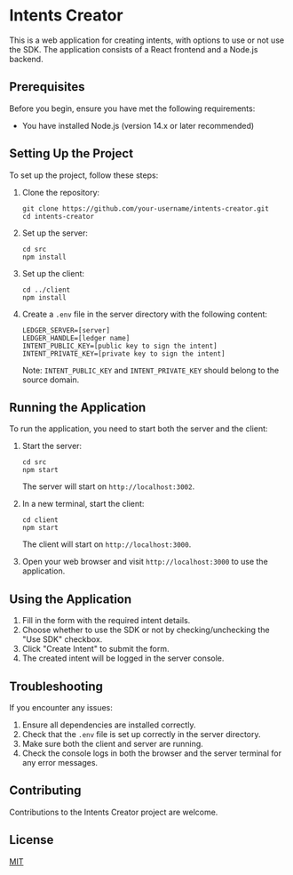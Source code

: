 # Intents Creator

This is a web application for creating intents, with options to use or not use the SDK. The application consists of a React frontend and a Node.js backend.

## Prerequisites

Before you begin, ensure you have met the following requirements:

* You have installed Node.js (version 14.x or later recommended)


## Setting Up the Project

To set up the project, follow these steps:

1. Clone the repository:
   ```
   git clone https://github.com/your-username/intents-creator.git
   cd intents-creator
   ```

2. Set up the server:
   ```
   cd src
   npm install
   ```

3. Set up the client:
   ```
   cd ../client
   npm install
   ```

4. Create a `.env` file in the server directory with the following content:
   ```
   LEDGER_SERVER=[server]
   LEDGER_HANDLE=[ledger name]
   INTENT_PUBLIC_KEY=[public key to sign the intent]
   INTENT_PRIVATE_KEY=[private key to sign the intent]
   ```
   Note: `INTENT_PUBLIC_KEY` and `INTENT_PRIVATE_KEY` should belong to the source domain.

## Running the Application

To run the application, you need to start both the server and the client:

1. Start the server:
   ```
   cd src
   npm start
   ```
   
   The server will start on `http://localhost:3002`.

2. In a new terminal, start the client:
   ```
   cd client
   npm start
   ```
   The client will start on `http://localhost:3000`.

3. Open your web browser and visit `http://localhost:3000` to use the application.

## Using the Application

1. Fill in the form with the required intent details.
2. Choose whether to use the SDK or not by checking/unchecking the "Use SDK" checkbox.
3. Click "Create Intent" to submit the form.
4. The created intent will be logged in the server console.

## Troubleshooting

If you encounter any issues:

1. Ensure all dependencies are installed correctly.
2. Check that the `.env` file is set up correctly in the server directory.
3. Make sure both the client and server are running.
4. Check the console logs in both the browser and the server terminal for any error messages.

## Contributing

Contributions to the Intents Creator project are welcome. 

## License

[MIT](https://choosealicense.com/licenses/mit/)
